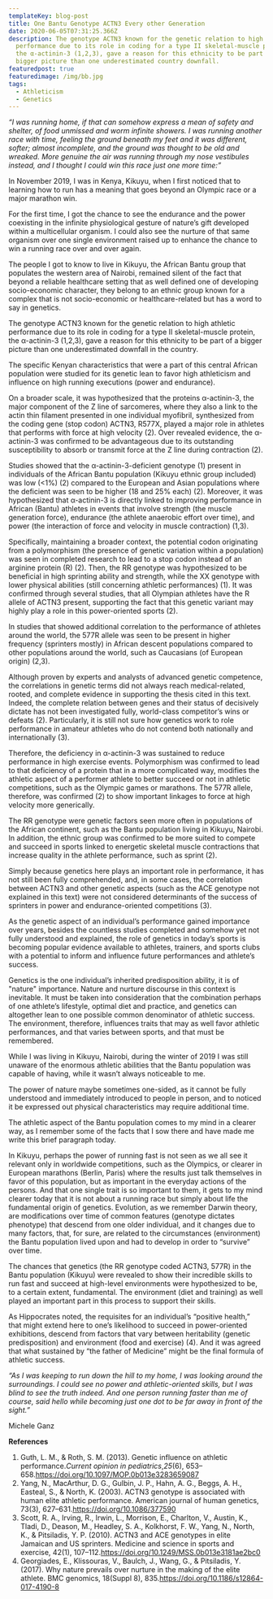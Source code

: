 ```yaml
---
templateKey: blog-post
title: One Bantu Genotype ACTN3 Every other Generation
date: 2020-06-05T07:31:25.366Z
description: The genotype ACTN3 known for the genetic relation to high athletic
  performance due to its role in coding for a type II skeletal-muscle protein,
  the α-actinin-3 (1,2,3), gave a reason for this ethnicity to be part of a
  bigger picture than one underestimated country downfall.
featuredpost: true
featuredimage: /img/bb.jpg
tags:
  - Athleticism
  - Genetics
---
```

*“I was running home, if that can somehow express a mean of safety and shelter, of food unmissed and worm infinite showers. I was running another race with time, feeling the ground beneath my feet and it was different, softer; almost incomplete, and the ground was thought to be old and wreaked. More genuine the air was running through my nose vestibules instead, and I thought I could win this race just one more time:”*

In November 2019, I was in Kenya, Kikuyu, when I first noticed that to learning how to run has a meaning that goes beyond an Olympic race or a major marathon win.

For the first time, I got the chance to see the endurance and the power coexisting in the infinite physiological gesture of nature’s gift developed within a multicellular organism. I could also see the nurture of that same organism over one single environment raised up to enhance the chance to win a running race over and over again.

The people I got to know to live in Kikuyu, the African Bantu group that populates the western area of Nairobi, remained silent of the fact that beyond a reliable healthcare setting that as well defined one of developing socio-economic character, they belong to an ethnic group known for a complex that is not socio-economic or healthcare-related but has a word to say in genetics.

The genotype ACTN3 known for the genetic relation to high athletic performance due to its role in coding for a type II skeletal-muscle protein, the α-actinin-3 (1,2,3), gave a reason for this ethnicity to be part of a bigger picture than one underestimated downfall in the country.

The specific Kenyan characteristics that were a part of this central African population were studied for its genetic lean to favor high athleticism and influence on high running executions (power and endurance).

On a broader scale, it was hypothesized that the proteins α-actinin-3, the major component of the Z line of sarcomeres, where they also a link to the actin thin filament presented in one individual myofibril, synthesized from the coding gene (stop codon) ACTN3, R577X, played a major role in athletes that performs with force at high velocity (2). Over revealed evidence, the α-actinin-3 was confirmed to be advantageous due to its outstanding susceptibility to absorb or transmit force at the Z line during contraction (2).

Studies showed that the α-actinin-3-deficient genotype (1) present in individuals of the African Bantu population (Kikuyu ethnic group included) was low (<1%) (2) compared to the European and Asian populations where the deficient was seen to be higher (18 and 25% each) (2). Moreover, it was hypothesized that α-actinin-3 is directly linked to improving performance in African (Bantu) athletes in events that involve strength (the muscle generation force), endurance (the athlete anaerobic effort over time), and power (the interaction of force and velocity in muscle contraction) (1,3).

Specifically, maintaining a broader context, the potential codon originating from a polymorphism (the presence of genetic variation within a population) was seen in completed research to lead to a stop codon instead of an arginine protein (R) (2). Then, the RR genotype was hypothesized to be beneficial in high sprinting ability and strength, while the XX genotype with lower physical abilities (still concerning athletic performances) (1). It was confirmed through several studies, that all Olympian athletes have the R allele of ACTN3 present, supporting the fact that this genetic variant may highly play a role in this power-oriented sports (2).

In studies that showed additional correlation to the performance of athletes around the world, the 577R allele was seen to be present in higher frequency (sprinters mostly) in African descent populations compared to other populations around the world, such as Caucasians (of European origin) (2,3).

Although proven by experts and analysts of advanced genetic competence, the correlations in genetic terms did not always reach medical-related, rooted, and complete evidence in supporting the thesis cited in this text. Indeed, the complete relation between genes and their status of decisively dictate has not been investigated fully, world-class competitor’s wins or defeats (2). Particularly, it is still not sure how genetics work to role performance in amateur athletes who do not contend both nationally and internationally (3).

Therefore, the deficiency in α-actinin-3 was sustained to reduce performance in high exercise events. Polymorphism was confirmed to lead to that deficiency of a protein that in a more complicated way, modifies the athletic aspect of a performer athlete to better succeed or not in athletic competitions, such as the Olympic games or marathons. The 577R allele, therefore, was confirmed (2) to show important linkages to force at high velocity more generically.

The RR genotype were genetic factors seen more often in populations of the African continent, such as the Bantu population living in Kikuyu, Nairobi. In addition, the ethnic group was confirmed to be more suited to compete and succeed in sports linked to energetic skeletal muscle contractions that increase quality in the athlete performance, such as sprint (2).

Simply because genetics here plays an important role in performance, it has not still been fully comprehended, and, in some cases, the correlation between ACTN3 and other genetic aspects (such as the ACE genotype not explained in this text) were not considered determinants of the success of sprinters in power and endurance-oriented competitions (3).

As the genetic aspect of an individual’s performance gained importance over years, besides the countless studies completed and somehow yet not fully understood and explained, the role of genetics in today’s sports is becoming popular evidence available to athletes, trainers, and sports clubs with a potential to inform and influence future performances and athlete’s success.

Genetics is the one individual’s inherited predisposition ability, it is of "nature" importance. Nature and nurture discourse in this context is inevitable. It must be taken into consideration that the combination perhaps of one athlete’s lifestyle, optimal diet and practice, and genetics can altogether lean to one possible common denominator of athletic success. The environment, therefore, influences traits that may as well favor athletic performances, and that varies between sports, and that must be remembered.

While I was living in Kikuyu, Nairobi, during the winter of 2019 I was still unaware of the enormous athletic abilities that the Bantu population was capable of having, while it wasn’t always noticeable to me.

The power of nature maybe sometimes one-sided, as it cannot be fully understood and immediately introduced to people in person, and to noticed it be expressed out physical characteristics may require additional time.

The athletic aspect of the Bantu population comes to my mind in a clearer way, as I remember some of the facts that I sow there and have made me write this brief paragraph today.

In Kikuyu, perhaps the power of running fast is not seen as we all see it relevant only in worldwide competitions, such as the Olympics, or clearer in European marathons (Berlin, Paris) where the results just talk themselves in favor of this population, but as important in the everyday actions of the persons. And that one single trait is so important to them, it gets to my mind clearer today that it is not about a running race but simply about life the fundamental origin of genetics. Evolution, as we remember Darwin theory, are modifications over time of common features (genotype dictates phenotype) that descend from one older individual, and it changes due to many factors, that, for sure, are related to the circumstances (environment) the Bantu population lived upon and had to develop in order to “survive” over time.

The chances that genetics (the RR genotype coded ACTN3, 577R) in the Bantu population (Kikuyu) were revealed to show their incredible skills to run fast and succeed at high-level environments were hypothesized to be, to a certain extent, fundamental. The environment (diet and training) as well played an important part in this process to support their skills.

As Hippocrates noted, the requisites for an individual’s “positive health,” that might extend here to one’s likelihood to succeed in power-oriented exhibitions, descend from factors that vary between heritability (genetic predisposition) and environment (food and exercise) (4). And it was agreed that what sustained by “the father of Medicine” might be the final formula of athletic success.

*“As I was keeping to run down the hill to my home, I was looking around the surroundings. I could see no power and athletic-oriented skills, but I was blind to see the truth indeed. And one person running faster than me of course, said hello while becoming just one dot to be far away in front of the sight.”*

Michele Ganz

**References**

1. Guth, L. M., & Roth, S. M. (2013). Genetic influence on athletic performance.*Current opinion in pediatrics*,*25*(6), 653–658.<https://doi.org/10.1097/MOP.0b013e3283659087>
2. Yang, N., MacArthur, D. G., Gulbin, J. P., Hahn, A. G., Beggs, A. H., Easteal, S., & North, K. (2003). ACTN3 genotype is associated with human elite athletic performance. American journal of human genetics, 73(3), 627–631.<https://doi.org/10.1086/377590>
3. Scott, R. A., Irving, R., Irwin, L., Morrison, E., Charlton, V., Austin, K., Tladi, D., Deason, M., Headley, S. A., Kolkhorst, F. W., Yang, N., North, K., & Pitsiladis, Y. P. (2010). ACTN3 and ACE genotypes in elite Jamaican and US sprinters. Medicine and science in sports and exercise, 42(1), 107–112.<https://doi.org/10.1249/MSS.0b013e3181ae2bc0>
4. Georgiades, E., Klissouras, V., Baulch, J., Wang, G., & Pitsiladis, Y. (2017). Why nature prevails over nurture in the making of the elite athlete. BMC genomics, 18(Suppl 8), 835.<https://doi.org/10.1186/s12864-017-4190-8>